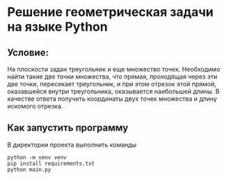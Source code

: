 # Решение геометрическая задачи на языке Python
## Условие:
На плоскости задан треугольник и еще множество точек.
Необходимо найти такие две точки множества, что прямая, проходящая через эти две точки, пересекает треугольник, и при этом отрезок этой прямой, оказавшейся внутри треугольника, оказывается наибольшей длины.
В качестве ответа получить координаты двух точек множества и длину искомого отрезка.

## Как запустить программу
В директории проекта выполнить команды
```
python -m venv venv
pip install requirements.txt
python main.py
```